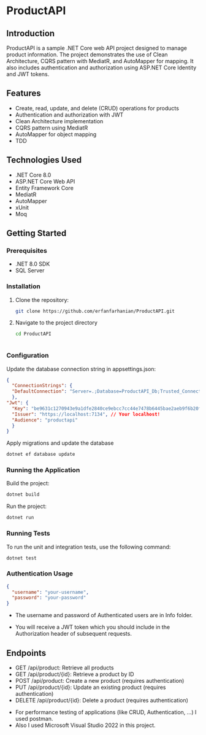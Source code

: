 # ProductAPI

## Introduction
ProductAPI is a sample .NET Core web API project designed to manage product information. The project demonstrates the use of Clean Architecture, CQRS pattern with MediatR, and AutoMapper for mapping. It also includes authentication and authorization using ASP.NET Core Identity and JWT tokens.

## Features
- Create, read, update, and delete (CRUD) operations for products
- Authentication and authorization with JWT
- Clean Architecture implementation
- CQRS pattern using MediatR
- AutoMapper for object mapping
- TDD

## Technologies Used
- .NET Core 8.0
- ASP.NET Core Web API
- Entity Framework Core
- MediatR
- AutoMapper
- xUnit
- Moq

## Getting Started

### Prerequisites
- .NET 8.0 SDK
- SQL Server

### Installation
1. Clone the repository:
   ```sh
   git clone https://github.com/erfanfarhanian/ProductAPI.git
2. Navigate to the project directory
   ```sh
   cd ProductAPI
  
### Configuration
Update the database connection string in appsettings.json:
  ```json
  {
    "ConnectionStrings": {
    "DefaultConnection": "Server=.;Database=ProductAPI_Db;Trusted_Connection=True;MultipleActiveResultSets=true;TrustServerCertificate=True;"
    },
  "Jwt": {
    "Key": "be9631c1270943e9a1dfe2840ce9ebcc7cc44e7478b6445bae2aeb9f6b20f6ce",
    "Issuer": "https://localhost:7134", // Your localhost!
    "Audience": "productapi"
    }
  }
```
Apply migrations and update the database
   ```sh
   dotnet ef database update
```
### Running the Application
Build the project:
  ```sh
dotnet build
```
Run the project:
```sh
dotnet run
```
### Running Tests
To run the unit and integration tests, use the following command:
```sh
dotnet test
```
### Authentication Usage
```json
{
  "username": "your-username",
  "password": "your-password"
}
```
* The username and password of Authenticated users are in Info folder.
- You will receive a JWT token which you should include in the Authorization header of subsequent requests.

## Endpoints
- GET /api/product: Retrieve all products
- GET /api/product/{id}: Retrieve a product by ID
- POST /api/product: Create a new product (requires authentication)
- PUT /api/product/{id}: Update an existing product (requires authentication)
- DELETE /api/product/{id}: Delete a product (requires authentication)

* For performance testing of applications (like CRUD, Authentication, ...) I used postman.
* Also I used Microsoft Visual Studio 2022 in this project.
